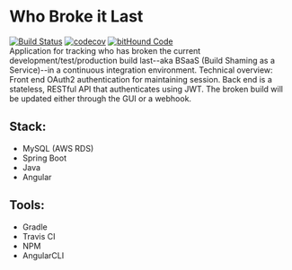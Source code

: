 # Who Broke it Last 
[![Build Status](https://travis-ci.org/gardncl/whobrokeitlast.svg?branch=master)](https://travis-ci.org/gardncl/whobrokeitlast) [![codecov](https://codecov.io/gh/gardncl/whobrokeitlast/branch/master/graph/badge.svg)](https://codecov.io/gh/gardncl/whobrokeitlast) [![bitHound Code](https://www.bithound.io/github/gardncl/whobrokeitlast/badges/code.svg)](https://www.bithound.io/github/gardncl/whobrokeitlast)  
Application for tracking who has broken the current development/test/production build last--aka BSaaS (Build Shaming as a Service)--in a continuous integration environment. Technical overview: Front end OAuth2 authentication for maintaining session. Back end is a stateless, RESTful API that authenticates using JWT. The broken build will be updated either through the GUI or a webhook.

## Stack:  
* MySQL (AWS RDS)  
* Spring Boot  
* Java   
* Angular

## Tools:  
* Gradle  
* Travis CI  
* NPM
* AngularCLI
